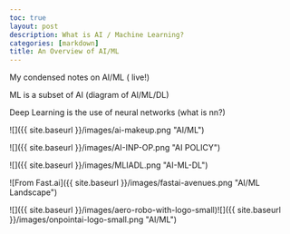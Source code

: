 ```yaml
---
toc: true
layout: post
description: What is AI / Machine Learning?
categories: [markdown]
title: An Overview of AI/ML
---
```

My condensed notes on AI/ML ( live!)

ML is a subset of AI (diagram of AI/ML/DL)

Deep Learning is the use of neural networks (what is nn?)

![]({{ site.baseurl }}/images/ai-makeup.png "AI/ML")

![]({{ site.baseurl }}/images/AI-INP-OP.png "AI POLICY")

![]({{ site.baseurl }}/images/MLIADL.png "AI-ML-DL")

![From Fast.ai]({{ site.baseurl }}/images/fastai-avenues.png "AI/ML Landscape")

![]({{ site.baseurl }}/images/aero-robo-with-logo-small)![]({{ site.baseurl }}/images/onpointai-logo-small.png "AI/ML")


